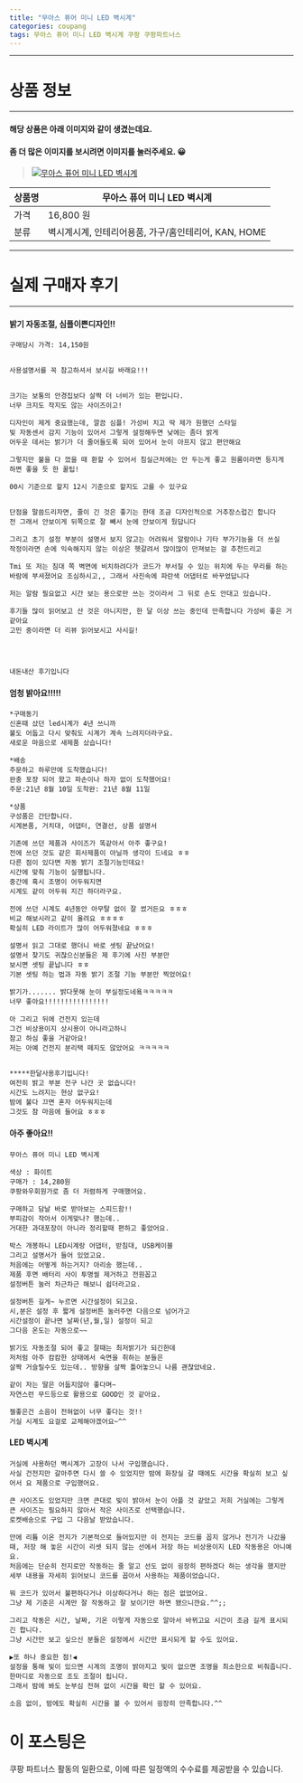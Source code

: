 ```yaml
---
title: "무아스 퓨어 미니 LED 벽시계"
categories: coupang
tags: 무아스 퓨어 미니 LED 벽시계 쿠팡 쿠팡파트너스
---
```

---

# 상품 정보

---

#### 해당 상품은 아래 이미지와 같이 생겼는데요. 
#### 좀 더 많은 이미지를 보시려면 이미지를 눌러주세요. 😀
> [![무아스 퓨어 미니 LED 벽시계](https://static.coupangcdn.com/image/retail/images/64302838726105-91a95e06-d881-4d93-b5d5-362d91a8340c.jpg)](https://link.coupang.com/re/AFFSDP?lptag=AF4416228&subid=AF4416228&pageKey=192064286&itemId=549390642&vendorItemId=4441672995&traceid=V0-113-4c349f73ccc469c7)

상품명 | 무아스 퓨어 미니 LED 벽시계
-------|-------
가격 | 16,800 원
분류 | 벽시계시계, 인테리어용품, 가구/홈인테리어, KAN, HOME

---

# 실제 구매자 후기

---


####    밝기 자동조절, 심플이쁜디자인!!
    구매당시 가격: 14,150원
    
    
    사용설명서를 꼭 참고하셔서 보시길 바래요!!!
    
    
    크기는 보통의 안경집보다 살짝 더 너비가 있는 편입니다.
    너무 크지도 작지도 않는 사이즈이고!
    
    디자인이 제게 중요했는데, 깔끔 심플! 가성비 치고 딱 제가 원했던 스타일
    빛 자동센서 감지 기능이 있어서 그렇게 설정해두면 낮에는 좀더 밝게
    어두운 데서는 밝기가 더 줄어들도록 되어 있어서 눈이 아프지 않고 편안해요
    
    그렇지만 불을 다 껐을 때 환할 수 있어서 침실근처에는 안 두는게 좋고 원룸이라면 등지게 하면 좋을 듯 한 꿀팁!
    
    00시 기준으로 할지 12시 기준으로 할지도 고를 수 있구요
    
    
    단점을 말씀드리자면, 줄이 긴 것은 좋기는 한데 조금 디자인적으로 거추장스럽긴 합니다
    전 그래서 안보이게 뒤쪽으로 잘 빼서 눈에 안보이게 뒀답니다
    
    그리고 초기 설정 부분이 설명서 보지 않고는 어려워서 알람이나 기타 부가기능을 더 쓰실
    작정이라면 손에 익숙해지지 않는 이상은 헷갈려서 많이많이 만져보는 걸 추천드리고
    
    Tmi 또 저는 침대 쪽 벽면에 비치하려다가 코드가 부서질 수 있는 위치에 두는 무리를 하는 바람에 부셔졌어요 조심하시고,, 그래서 사진속에 파란색 어댑터로 바꾸었답니다 
    
    저는 알람 필요없고 시간 보는 용으로만 쓰는 것이라서 그 뒤로 손도 안대고 있습니다.
    
    후기들 많이 읽어보고 산 것은 아니지만, 한 달 이상 쓰는 중인데 만족합니다 가성비 좋은 거 같아요 
    고민 중이라면 더 리뷰 읽어보시고 사시길!
    
    
    
    
    내돈내산 후기입니다

####    엄청 밝아요!!!!!
    *구매동기
    신혼때 샀던 led시계가 4년 쓰니까 
    불도 어둡고 다시 맞춰도 시계가 계속 느려지더라구요.
    새로운 마음으로 새제품 샀습니다! 
    
    *배송
    주문하고 하루만에 도착했습니다! 
    완충 포장 되어 왔고 파손이나 하자 없이 도착했어요!
    주문:21년 8월 10일 도착완: 21년 8월 11일
    
    *상품
    구성품은 간단합니다. 
    시계본품, 거치대, 어댑터, 연결선, 상품 설명서
    
    기존에 쓰던 제품과 사이즈가 똑같아서 아주 좋구요! 
    전에 쓰던 것도 같은 회사제품이 아닐까 생각이 드네요 ㅎㅎ
    다른 점이 있다면 자동 밝기 조절기능인데요! 
    시간에 맞춰 기능이 실행됩니다.
    중간에 혹시 조명이 어두워지면 
    시계도 같이 어두워 지긴 하더라구요.
    
    전에 쓰던 시계도 4년동안 아무탈 없이 잘 썼거든요 ㅎㅎㅎ
    비교 해보시라고 같이 올려요 ㅎㅎㅎㅎ
    확실히 LED 라이트가 많이 어두워졌네요 ㅎㅎㅎ 
    
    설명서 읽고 그대로 했더니 바로 셋팅 끝났어요! 
    설명서 찾기도 귀찮으신분들은 제 후기에 사진 부분만 
    보시면 셋팅 끝납니다 ㅎㅎ
    기본 셋팅 하는 법과 자동 밝기 조절 기능 부분만 찍었어요!
    
    밝기가....... 밝다못해 눈이 부실정도네욬ㅋㅋㅋㅋㅋ
    너무 좋아요!!!!!!!!!!!!!!!!
    
    아 그리고 뒤에 건전지 있는데
    그건 비상용이지 상시용이 아니라고하니
    참고 하심 좋을 거같아요! 
    저는 아예 건전지 분리택 떼지도 않았어요 ㅋㅋㅋㅋㅋ
    
    
    *****한달사용후기입니다!
    여전히 밝고 부분 전구 나간 곳 없습니다!
    시간도 느려지는 현상 없구요!
    밤에 불다 끄면 혼자 어두워지는데
    그것도 참 마음에 들어요 ㅎㅎㅎ

####    아주 좋아요!!
    무아스 퓨어 미니 LED 벽시계
    
    색상 : 화이트
    구매가 : 14,280원
    쿠팡와우회원가로 좀 더 저렴하게 구매했어요.
    
    구매하고 담날 바로 받아보는 스피드함!!
    부피감이 작아서 이게맞나? 했는데..
    거대한 과대포장이 아니라 정리할때 편하고 좋았어요.
    
    박스 개봉하니 LED시계랑 어댑터, 받침대, USB케이블
    그리고 설명서가 들어 있었고요.
    처음에는 어떻게 하는거지? 아리송 했는데..
    제품 후면 배터리 사이 투명씰 제거하고 전원꼽고
    설정버튼 눌러 차근차근 해보니 쉽더라고요.
    
    설정버튼 길게~ 누르면 시간설정이 되고요.
    시,분은 설정 후 짧게 설정버튼 눌러주면 다음으로 넘어가고
    시간설정이 끝나면 날짜(년,월,일) 설정이 되고
    그다음 온도는 자동으로~~
    
    밝기도 자동조절 되어 좋고 잘때는 최저밝기가 되긴한데
    저처럼 아주 캄캄한 상태에서 숙면을 취하는 분들은
    살짝 거슬릴수도 있는데.. 방향을 살짝 틀어놓으니 나름 괜찮았네요.
    
    같이 자는 딸은 어둡지않아 좋다며~
    자연스런 무드등으로 활용으로 GOOD인 것 같아요.
    
    젤좋은건 소음이 전혀없이 너무 좋다는 것!!
    거실 시계도 요걸로 교체해야겠어요~^^

####    LED 벽시계
    거실에 사용하던 벽시계가 고장이 나서 구입했습니다.
    사실 건전지만 갈아주면 다시 쓸 수 있었지만 밤에 화장실 갈 때에도 시간을 확실히 보고 싶어서 요 제품으로 구입했어요.
    
    큰 사이즈도 있었지만 크면 큰대로 빛이 밝아서 눈이 아플 것 같았고 저희 거실에는 그렇게 큰 사이즈는 필요하지 않아서 작은 사이즈로 선택했습니다.
    로켓배송으로 구입 그 다음날 받았습니다.
    
    안에 리튬 이온 전지가 기본적으로 들어있지만 이 전지는 코드를 꼽지 않거나 전기가 나갔을 때, 저장 해 놓은 시간이 리셋 되지 않는 선에서 저장 하는 비상용이지 LED 작동용은 아니예요.
    처음에는 단순히 전지로만 작동하는 줄 알고 선도 없이 굉장히 편하겠다 하는 생각을 했지만 세부 내용을 자세히 읽어보니 코드를 꼽아서 사용하는 제품이었습니다.
    
    뭐 코드가 있어서 불편하다거나 이상하다거나 하는 점은 없었어요.
    그냥 제 기준은 시계만 잘 작동하고 잘 보이기만 하면 됐으니깐요.^^;;
    
    그리고 작동은 시간, 날짜, 기온 이렇게 자동으로 알아서 바뀌고요 시간이 조금 길게 표시되긴 합니다.
    그냥 시간만 보고 싶으신 분들은 설정에서 시간만 표시되게 할 수도 있어요.
    
    ▶️또 하나 중요한 점!◀️
    설정을 통해 빛이 있으면 시계의 조명이 밝아지고 빛이 없으면 조명을 최소한으로 비춰줍니다.
    한마디로 자동으로 조도 조절이 됩니다.
    그래서 밤에 봐도 눈부심 전혀 없이 시간을 확인 할 수 있어요.
    
    소음 없이, 밤에도 확실히 시간을 볼 수 있어서 굉장히 만족합니다.^^



# 이 포스팅은
쿠팡 파트너스 활동의 일환으로, 이에 따른 일정액의 수수료를 제공받을 수 있습니다.